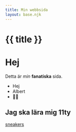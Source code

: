 ```yaml
---
title: Min webbsida
layout: base.njk
---
```


# {{ title }}

# Hej

Detta är *min* **fanatiska** sida.

* Hej 
* Albert
* 🐱‍💻

## Jag ska lära mig 11ty

[sneakers](/sneakers)